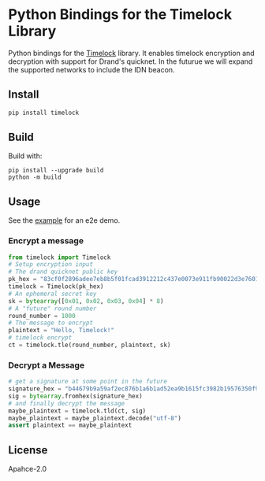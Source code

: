 # Python Bindings for the Timelock Library

Python bindings for the [Timelock](https://github.com/ideal-lab5/timelock) library. It enables timelock encryption and decryption with support for Drand's quicknet. In the futurue we will expand the supported networks to include the IDN beacon.

## Install

``` sh
pip install timelock
```

## Build

Build with:

```
pip install --upgrade build
python -m build
```

## Usage

See the [example](../examples/python/drand_tlock.py) for an e2e demo.

### Encrypt a message
``` python
from timelock import Timelock
# Setup encryption input
# The drand quicknet public key
pk_hex = "83cf0f2896adee7eb8b5f01fcad3912212c437e0073e911fb90022d3e760183c8c4b450b6a0a6c3ac6a5776a2d1064510d1fec758c921cc22b0e17e63aaf4bcb5ed66304de9cf809bd274ca73bab4af5a6e9c76a4bc09e76eae8991ef5ece45a"
timelock = Timelock(pk_hex)
# An ephemeral secret key
sk = bytearray([0x01, 0x02, 0x03, 0x04] * 8)
# A "future" round number
round_number = 1000
# The message to encrypt
plaintext = "Hello, Timelock!"
# timelock encrypt
ct = timelock.tle(round_number, plaintext, sk)
```

### Decrypt a Message

``` python
# get a signature at some point in the future
signature_hex = "b44679b9a59af2ec876b1a6b1ad52ea9b1615fc3982b19576350f93447cb1125e342b73a8dd2bacbe47e4b6b63ed5e39"
sig = bytearray.fromhex(signature_hex)
# and finally decrypt the message
maybe_plaintext = timelock.tld(ct, sig)
maybe_plaintext = maybe_plaintext.decode("utf-8")
assert plaintext == maybe_plaintext
```

## License

Apahce-2.0